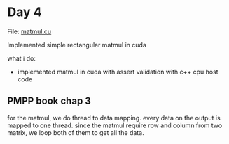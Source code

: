 # Day 4

File: [matmul.cu](https://github.com/mustafasegf/cuda-100-days-challange/blob/master/day-004/matmul.cu)

Implemented simple rectangular matmul in cuda

what i do:
- implemented matmul in cuda with assert validation with c++ cpu host code

## PMPP book chap 3
for the matmul, we do thread to data mapping. every data on the output is mapped to one thread. since the matmul require row and column from two matrix, we loop both of them to get all the data.